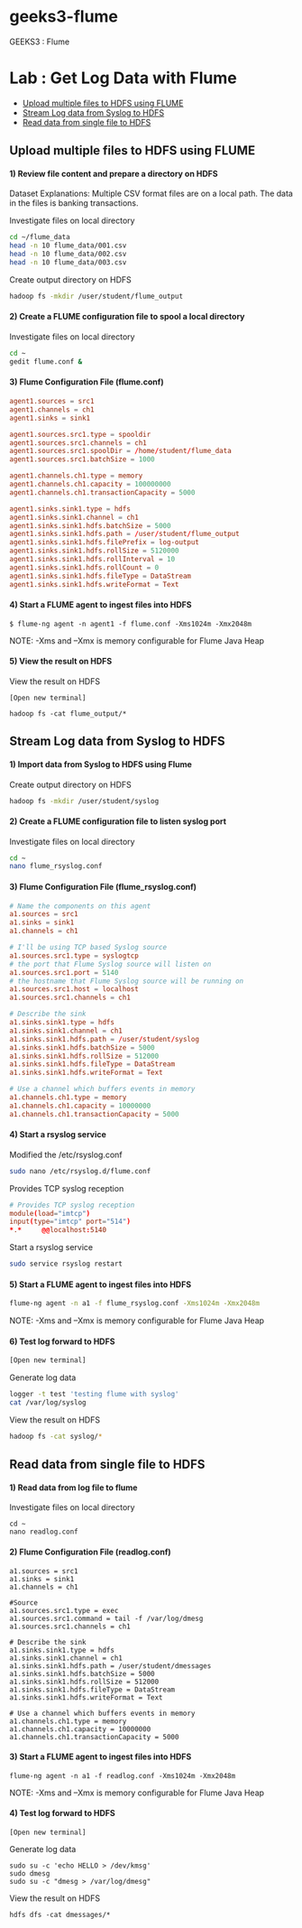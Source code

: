 # geeks3-flume
GEEKS3 : Flume

# Lab : Get Log Data with Flume

- [Upload multiple files to HDFS using FLUME](#upload-multiple-files-to-hdfs-using-flume)
- [Stream Log data from Syslog to HDFS](#stream-log-data-from-syslog-to-hdfs)
- [Read data from single file to HDFS](#read-data-from-single-file-to-hdfs)

## Upload multiple files to HDFS using FLUME

#### 1) Review file content and prepare a directory on HDFS
Dataset Explanations: Multiple CSV format files are on a local path. The data in the files is banking transactions.  

Investigate files on local directory
```sh
cd ~/flume_data
head -n 10 flume_data/001.csv
head -n 10 flume_data/002.csv
head -n 10 flume_data/003.csv
```
Create output directory on HDFS
```sh
hadoop fs -mkdir /user/student/flume_output
```
#### 2) Create a FLUME configuration file to spool a local directory
Investigate files on local directory
```sh
cd ~
gedit flume.conf &
```
#### 3) Flume Configuration File (flume.conf)
```cnf
agent1.sources = src1
agent1.channels = ch1
agent1.sinks = sink1

agent1.sources.src1.type = spooldir
agent1.sources.src1.channels = ch1
agent1.sources.src1.spoolDir = /home/student/flume_data
agent1.sources.src1.batchSize = 1000

agent1.channels.ch1.type = memory
agent1.channels.ch1.capacity = 100000000
agent1.channels.ch1.transactionCapacity = 5000

agent1.sinks.sink1.type = hdfs
agent1.sinks.sink1.channel = ch1
agent1.sinks.sink1.hdfs.batchSize = 5000
agent1.sinks.sink1.hdfs.path = /user/student/flume_output
agent1.sinks.sink1.hdfs.filePrefix = log-output
agent1.sinks.sink1.hdfs.rollSize = 5120000
agent1.sinks.sink1.hdfs.rollInterval = 10
agent1.sinks.sink1.hdfs.rollCount = 0
agent1.sinks.sink1.hdfs.fileType = DataStream
agent1.sinks.sink1.hdfs.writeFormat = Text
```
#### 4)	Start a FLUME agent to ingest files into HDFS
```
$ flume-ng agent -n agent1 -f flume.conf -Xms1024m -Xmx2048m
```
NOTE: -Xms and –Xmx is memory configurable for Flume Java Heap

#### 5) View the result on HDFS
View the result on HDFS  
```
[Open new terminal]

hadoop fs -cat flume_output/*
```

## Stream Log data from Syslog to HDFS

#### 1)	Import data from Syslog to HDFS using Flume
Create output directory on HDFS
```sh
hadoop fs -mkdir /user/student/syslog
```

#### 2)	Create a FLUME configuration file to listen syslog port
Investigate files on local directory
```sh
cd ~
nano flume_rsyslog.conf
```

#### 3)	Flume Configuration File (flume_rsyslog.conf)
```cnf
# Name the components on this agent
a1.sources = src1
a1.sinks = sink1
a1.channels = ch1

# I'll be using TCP based Syslog source
a1.sources.src1.type = syslogtcp
# the port that Flume Syslog source will listen on
a1.sources.src1.port = 5140
# the hostname that Flume Syslog source will be running on
a1.sources.src1.host = localhost
a1.sources.src1.channels = ch1

# Describe the sink
a1.sinks.sink1.type = hdfs
a1.sinks.sink1.channel = ch1
a1.sinks.sink1.hdfs.path = /user/student/syslog
a1.sinks.sink1.hdfs.batchSize = 5000
a1.sinks.sink1.hdfs.rollSize = 512000
a1.sinks.sink1.hdfs.fileType = DataStream
a1.sinks.sink1.hdfs.writeFormat = Text

# Use a channel which buffers events in memory
a1.channels.ch1.type = memory
a1.channels.ch1.capacity = 10000000
a1.channels.ch1.transactionCapacity = 5000
```

#### 4)	Start a rsyslog service
Modified the /etc/rsyslog.conf
```sh
sudo nano /etc/rsyslog.d/flume.conf
```
Provides TCP syslog reception
```cnf
# Provides TCP syslog reception
module(load="imtcp")
input(type="imtcp" port="514")
*.*     @@localhost:5140
```
Start a rsyslog service
```sh
sudo service rsyslog restart
```

#### 5)	Start a FLUME agent to ingest files into HDFS
```sh
flume-ng agent -n a1 -f flume_rsyslog.conf -Xms1024m -Xmx2048m
```
NOTE: -Xms and –Xmx is memory configurable for Flume Java Heap

#### 6)	Test log forward to HDFS
```sh
[Open new terminal]
```
Generate log data
```sh
logger -t test 'testing flume with syslog'
cat /var/log/syslog 
```
View the result on HDFS 
```sh
hadoop fs -cat syslog/*
```

## Read data from single file to HDFS

#### 1)	Read data from log file to flume
Investigate files on local directory
```
cd ~
nano readlog.conf
```

#### 2)	Flume Configuration File (readlog.conf)
```
a1.sources = src1
a1.sinks = sink1
a1.channels = ch1

#Source
a1.sources.src1.type = exec
a1.sources.src1.command = tail -f /var/log/dmesg
a1.sources.src1.channels = ch1

# Describe the sink
a1.sinks.sink1.type = hdfs
a1.sinks.sink1.channel = ch1
a1.sinks.sink1.hdfs.path = /user/student/dmessages
a1.sinks.sink1.hdfs.batchSize = 5000
a1.sinks.sink1.hdfs.rollSize = 512000
a1.sinks.sink1.hdfs.fileType = DataStream
a1.sinks.sink1.hdfs.writeFormat = Text

# Use a channel which buffers events in memory
a1.channels.ch1.type = memory
a1.channels.ch1.capacity = 10000000
a1.channels.ch1.transactionCapacity = 5000
```

#### 3)	Start a FLUME agent to ingest files into HDFS
```
flume-ng agent -n a1 -f readlog.conf -Xms1024m -Xmx2048m
```
NOTE: -Xms and –Xmx is memory configurable for Flume Java Heap

#### 4)	Test log forward to HDFS
```
[Open new terminal]
```
Generate log data
```
sudo su -c 'echo HELLO > /dev/kmsg'
sudo dmesg
sudo su -c "dmesg > /var/log/dmesg"
```
View the result on HDFS 
```
hdfs dfs -cat dmessages/*
```
